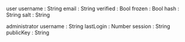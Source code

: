 user
    username : String
    email : String
    verified : Bool
    frozen : Bool
    hash : String
    salt : String

administrator
    username : String
    lastLogin : Number
    session : String
    publicKey : String